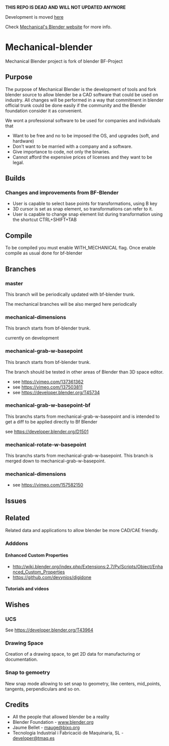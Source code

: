 **THIS REPO IS DEAD AND WILL NOT UPDATED ANYNORE**

Development is moved [here](https://projects.blender.org/JaumeBellet/mblender)  

Check [Mechanical's Blender website](https://mechanicalblender.org) for more info.

# Mechanical-blender
Mechanical Blender project is fork of blender BF-Project

## Purpose

The purpose of Mechanical Blender is the development of tools and fork blender source to allow blender
be a CAD software that could be used on industry. All changes will be performed in a way that
commitment in blender official trunk could be done easily if the community and the Blender foundation consider
it as convenient.

We wont a professional software to be used for companies and individuals that

* Want to be free and no to be imposed the OS, and upgrades (soft, and hardware)
* Don't want to be married with a company and a software.
* Give importance to code, not only the binaries.
* Cannot afford the expensive prices of licenses and they want to be legal.

## Builds

### Changes and improvements from BF-Blender

* User is capable to select base points for transformations, using B key
* 3D cursor is set as snap element, so transformations can refer to it.
* User is capable to change snap element list during transformation using the shortcut CTRL+SHIFT+TAB

## Compile

To be compiled you must enable WITH_MECHANICAL flag. Once enable compile as usual done for bf-blender

## Branches

### master

This branch will be periodically updated with bf-blender trunk.

The mechanical branches will be also merged here periodically

### mechanical-dimensions

This branch starts from bf-blender trunk.

currently on development

### mechanical-grab-w-basepoint

This branch starts from bf-blender trunk.

The branch should be tested in other areas of Blender than 3D space editor.

* see https://vimeo.com/137361362
* see https://vimeo.com/137503811
* see https://developer.blender.org/T45734

### mechanical-grab-w-basepoint-bf

This branchs starts from mechanical-grab-w-basepoint and is intended to get a diff to be applied directly to Bf Blender

see https://developer.blender.org/D1501

### mechanical-rotate-w-basepoint

This branchs starts from mechanical-grab-w-basepoint.
This branch is merged down to mechanical-grab-w-basepoint.

### mechanical-dimensions

* see https://vimeo.com/157582150

## Issues

## Related

Related data and applications to allow blender be more CAD/CAE friendly.

### Adddons

#### Enhanced Custom Properties

* http://wiki.blender.org/index.php/Extensions:2.7/Py/Scripts/Object/Enhanced_Custom_Properties
* https://github.com/devynios/digidone

#### Tutorials and videos

## Wishes

### UCS

See https://developer.blender.org/T43964

### Drawing Space

Creation of a drawing space, to get 2D data for manufacturing or documentation.

### Snap to gemoetry

New snap mode allowing to set snap to geometry, like centers, mid_points, tangents, perpendiculars and so on.

## Credits

* All the people that allowed blender be a reality
* Blender Foundation - www.blender.org
* Jaume Bellet - mauge@bixo.org
* Tecnologia Industrial i Fabricació de Maquinaria, SL - developer@tmaq.es


